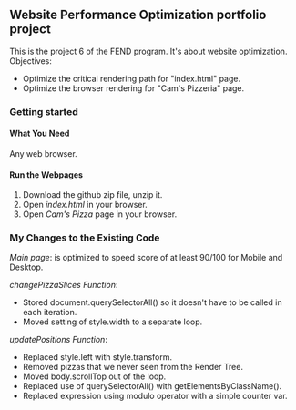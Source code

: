 ## Website Performance Optimization portfolio project
This is the project 6 of the FEND program.
It's about website optimization.
Objectives:
- Optimize the critical rendering path for "index.html" page.
- Optimize the browser rendering for "Cam's Pizzeria" page.

### Getting started

#### What You Need
Any web browser.

#### Run the Webpages
1. Download the github zip file, unzip it.
2. Open *index.html* in your browser.
3. Open *Cam's Pizza* page in your browser.


### My Changes to the Existing Code
*Main page*: is optimized to speed score of at least 90/100 for Mobile and Desktop.

*changePizzaSlices Function*:
- Stored document.querySelectorAll() so it doesn't have to be called in each iteration.
- Moved setting of style.width to a separate loop.

*updatePositions Function*:
- Replaced style.left with style.transform.
- Removed pizzas that we never seen from the Render Tree.
- Moved body.scrollTop out of the loop.
- Replaced use of querySelectorAll() with getElementsByClassName().
- Replaced expression using modulo operator with a simple counter var.
